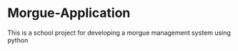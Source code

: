 # Morgue-Application
This is a school project for developing a morgue management system using python
